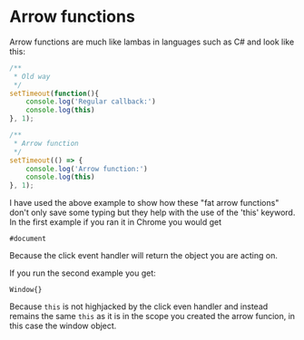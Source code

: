 # Arrow functions

Arrow functions are much like lambas in languages such as C# and look like this:

``` javascript
/**
 * Old way
 */
setTimeout(function(){ 
    console.log('Regular callback:')
    console.log(this)
}, 1);

/**
 * Arrow function
 */
setTimeout(() => { 
    console.log('Arrow function:')
    console.log(this)
}, 1);
```

I have used the above example to show how these "fat arrow functions" don't only save some typing but they help with the use of the 'this' keyword. In the first example 
if you ran it in Chrome you would get 

```
#document
```

Because the click event handler will return the object you are acting on.

If you run the second example you get:

```
Window{}
```

Because `this` is not highjacked by the click even handler and instead remains the same `this` as it is in the scope you created the arrow funcion, in this case 
the window object.